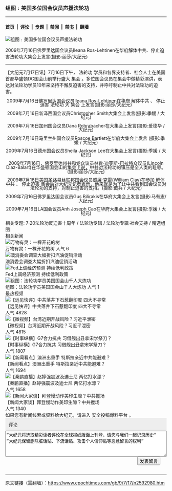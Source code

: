 ### 组图﹕美国多位国会议员声援法轮功

---

#### [首页](../../../..?n2592980) &nbsp;|&nbsp; [评论](../../../../../epoch-comment?n2592980) &nbsp;|&nbsp; [专题](../../../../../epoch-special?n2592980) &nbsp;|&nbsp; [禁闻](../../../../../epoch-news?n2592980) &nbsp;|&nbsp; [禁书](../../../../../books?n2592980) &nbsp;|&nbsp; [翻墙](https://github.com/gfw-breaker/nogfw/blob/master/README.md?n2592980)


<div><img alt="组图﹕美国多位国会议员声援法轮功" class="attachment-djy_600_400 size-djy_600_400 wp-post-image" src="https://i.epochtimes.com/assets/uploads/2009/07/0907170102532038_1-412x599.jpg"/>
<div class="caption">
 <p>
  2009年7月16日佛罗里达国会议员Ileana Ros-Lehtinen在华府解体中共、停止迫害法轮功大集会上发言(摄影:丽莎/大纪元)
 </p>
</div></div><hr/><div class="post_content" id="artbody" itemprop="articleBody">
 <!-- article content begin -->
 <p>
  【大纪元7月17日讯】7月16日下午，
  <ok href="https://www.epochtimes.com/gb/tag/%E6%B3%95%E8%BD%AE%E5%8A%9F.html">
   法轮功
  </ok>
  学员和各界支持者、社会人士在美国首都华盛顿DC国会山前举行盛大
  <ok href="https://www.epochtimes.com/gb/tag/%E9%9B%86%E4%BC%9A.html">
   集会
  </ok>
  。多位国会议员在集会中做精彩演讲，表达对法轮功学员10年来坚持不懈反迫害的支持，并呼吁制止中共对法轮功的迫害。
 </p>
 <p>
  <!--image v 1.5-->
 </p>
 <div style="line-height: 90%; text-align: center;">
  <ok href=" https://i.epochtimes.com/assets/uploads/2009/07/0907170102532038_1.jpg" rel="noreferrer noopener" target="_blank">
   <img alt="" class="size-large wp-image-7319966" src="https://i.epochtimes.com/assets/uploads/2009/07/0907170102532038_1.jpg" title=""/>
  </ok>
  <br/>
  <span class="bn12">
   2009年7月16日佛罗里达国会议员Ileana Ros-Lehtinen在华府
   <ok href="https://www.epochtimes.com/gb/tag/%E8%A7%A3%E4%BD%93%E4%B8%AD%E5%85%B1.html">
    解体中共
   </ok>
   、
   <ok href="https://www.epochtimes.com/gb/tag/%E5%81%9C%E6%AD%A2%E8%BF%AB%E5%AE%B3.html">
    停止迫害
   </ok>
   <ok href="https://www.epochtimes.com/gb/tag/%E6%B3%95%E8%BD%AE%E5%8A%9F.html">
    法轮功
   </ok>
   大
   <ok href="https://www.epochtimes.com/gb/tag/%E9%9B%86%E4%BC%9A.html">
    集会
   </ok>
   上发言(摄影:丽莎/大纪元)
   <p>
    <!--image v 1.5-->
   </p>
   <div style="line-height: 90%; text-align: center;">
    <ok href=" https://i.epochtimes.com/assets/uploads/2009/07/0907161734371892_1-600x400.jpg" rel="noreferrer noopener" target="_blank">
     <img alt="" class="size-large wp-image-7319969" src="https://i.epochtimes.com/assets/uploads/2009/07/0907161734371892_1-600x400.jpg" title=""/>
    </ok>
    <br/>
    <span class="bn12">
     2009年7月16日新泽西国会议员Christopher Smith大集会上发言(摄影:季媛 / 大纪元)
    </span>
   </div>
   <p>
    <!-- -->
   </p>
   <p>
    <!--image v 1.5-->
   </p>
   <div style="line-height: 90%; text-align: center;">
    <ok href=" https://i.epochtimes.com/assets/uploads/2009/07/0907161640461892_1.jpg" rel="noreferrer noopener" target="_blank">
     <img alt="" class="size-large wp-image-7319977" src="https://i.epochtimes.com/assets/uploads/2009/07/0907161640461892_1.jpg" title=""/>
    </ok>
    <br/>
    <span class="bn12">
     2009年7月16日加州国会议员Dana Rohrabacher在大集会上发言(摄影:爱德华 / 大纪元)
    </span>
   </div>
   <p>
    <!-- -->
   </p>
   <p>
    <!--image v 1.5-->
   </p>
   <div style="line-height: 90%; text-align: center;">
    <ok href=" https://i.epochtimes.com/assets/uploads/2009/07/0907161717371892_1.jpg" rel="noreferrer noopener" target="_blank">
     <img alt="" class="size-large wp-image-7319981" src="https://i.epochtimes.com/assets/uploads/2009/07/0907161717371892_1.jpg" title=""/>
    </ok>
    <br/>
    <span class="bn12">
     2009年7月16日马里兰州国会议员Roscoe Bartlett在华府大集会上发言 (摄影:季媛 / 大纪元)
    </span>
   </div>
   <p>
    <!-- -->
   </p>
   <p>
    <!--image v 1.5-->
   </p>
   <div style="line-height: 90%; text-align: center;">
    <ok href=" https://i.epochtimes.com/assets/uploads/2009/07/0907161659381892_1.jpg" rel="noreferrer noopener" target="_blank">
     <img alt="" class="size-large wp-image-7319984" src="https://i.epochtimes.com/assets/uploads/2009/07/0907161659381892_1.jpg" title=""/>
    </ok>
    <br/>
    <span class="bn12">
     2009年7月16日德州国会议员Sheila Jackson Lee在大集会上发言(摄影:季媛 / 大纪元)
    </span>
   </div>
   <p>
    <!-- -->
   </p>
   <p>
    <!--image v 1.5-->
   </p>
   <div style="line-height: 90%; text-align: center;">
    <ok href=" https://i.epochtimes.com/assets/uploads/2009/07/0907170020212038.jpg" rel="noreferrer noopener" target="_blank">
     <img alt="" class="size-large wp-image-7319849" src="https://i.epochtimes.com/assets/uploads/2009/07/0907170020212038.jpg" title=""/>
    </ok>
    <br/>
    <span class="bn12">
     2009年7月16日，佛罗里达州共和党众议员林肯·迪亚斯-巴拉特众议员(Lincoln Diaz-Balart)在华盛顿国会山的集会上说，中共对法轮功的镇压是全人类的耻辱。 (摄影:丽莎/大纪元)
    </span>
   </div>
   <p>
    <!-- -->
   </p>
   <p>
    <!--image v 1.5-->
   </p>
   <div style="line-height: 90%; text-align: center;">
    <ok href=" https://i.epochtimes.com/assets/uploads/2009/07/0907161650141892_1.jpg" rel="noreferrer noopener" target="_blank">
     <img alt="" class="size-large wp-image-7319987" src="https://i.epochtimes.com/assets/uploads/2009/07/0907161650141892_1.jpg" title=""/>
    </ok>
    <br/>
    <span class="bn12">
     2009年7月16日美国圣路易丝联邦国会议员威廉·克雷(William Clay)在参加
     <ok href="https://www.epochtimes.com/gb/tag/%E8%A7%A3%E4%BD%93%E4%B8%AD%E5%85%B1.html">
      解体中共
     </ok>
     、
     <ok href="https://www.epochtimes.com/gb/tag/%E5%81%9C%E6%AD%A2%E8%BF%AB%E5%AE%B3.html">
      停止迫害
     </ok>
     集会后对大纪元记者表示，他来就是为了让中共看到国会议员对法轮功的支持，对制止迫害的支持。(摄影:戴兵 / 大纪元)
    </span>
   </div>
   <p>
    <!-- -->
   </p>
   <p>
    <!--image v 1.5-->
   </p>
   <div style="line-height: 90%; text-align: center;">
    <ok href=" https://i.epochtimes.com/assets/uploads/2009/07/0907161708161892_1-600x485.jpg" rel="noreferrer noopener" target="_blank">
     <img alt="" class="size-large wp-image-7319991" src="https://i.epochtimes.com/assets/uploads/2009/07/0907161708161892_1-600x485.jpg" title=""/>
    </ok>
    <br/>
    <span class="bn12">
     2009年7月16日佛罗里达国会议员Gus Bilirakis在华府大集会上发言(摄影:马有志/大纪元)
    </span>
   </div>
   <p>
    <!-- -->
   </p>
   <p>
    <!--image v 1.5-->
   </p>
   <div style="line-height: 90%; text-align: center;">
    <ok href=" https://i.epochtimes.com/assets/uploads/2009/07/0907161734481892_1-600x400.jpg" rel="noreferrer noopener" target="_blank">
     <img alt="" class="size-large wp-image-7319994" src="https://i.epochtimes.com/assets/uploads/2009/07/0907161734481892_1-600x400.jpg" title=""/>
    </ok>
    <br/>
    <span class="bn12">
     2009年7月16日LA国会议员Anh Joseph Cao在华府大集会上发言(摄影:季媛 / 大纪元)
    </span>
   </div>
   <p>
    <!-- -->
   </p>
   <p>
   </p>
   <!-- article content end -->
   <div id="below_article_ad">
   </div>
  </span>
 </div>
 <div class="related_focuses">
  <span>
   相关专题:
  </span>
  <ok href="https://www.epochtimes.com/gb/nf5123.htm" rel="tag">
   7‧20法轮功反迫害十周年
  </ok>
  /
  <ok href="https://www.epochtimes.com/gb/nf316.htm" rel="tag">
   法轮功专辑
  </ok>
  /
  <ok href="https://www.epochtimes.com/gb/nf4386.htm" rel="tag">
   法轮功专辑·社会支持
  </ok>
  /
  <ok href="https://www.epochtimes.com/gb/nf2932.htm" rel="tag">
   精选组图
  </ok>
 </div>
 <div class="related_post post_list">
  <div class="block_title">
   相关新闻
  </div>
  <div class="one_post">
   <div class="img">
    <ok href="https://www.epochtimes.com/gb/9/7/14/n2589750.htm">
     <img alt="万物有灵：一棵开花的树" src="/assets/themes/djy/images/djy_post_default_featured_image_320x200.jpg"/>
    </ok>
   </div>
   <div class="title">
    <ok href="https://www.epochtimes.com/gb/9/7/14/n2589750.htm">
     万物有灵：一棵开花的树
    </ok>
    <span class="pageview">
     人气 6
    </span>
   </div>
  </div>
  <div class="one_post">
   <div class="img">
    <ok href="https://www.epochtimes.com/gb/9/7/15/n2590493.htm">
     <img alt="澳消委会调查大幅折扣汽油促销活动" src="/assets/themes/djy/images/djy_post_default_featured_image_320x200.jpg"/>
    </ok>
   </div>
   <div class="title">
    <ok href="https://www.epochtimes.com/gb/9/7/15/n2590493.htm">
     澳消委会调查大幅折扣汽油促销活动
    </ok>
   </div>
  </div>
  <div class="one_post">
   <div class="img">
    <ok href="https://www.epochtimes.com/gb/9/7/17/n2592449.htm">
     <img alt="Fed上调经济预测 持续低利政策" src="/assets/themes/djy/images/djy_post_default_featured_image_320x200.jpg"/>
    </ok>
   </div>
   <div class="title">
    <ok href="https://www.epochtimes.com/gb/9/7/17/n2592449.htm">
     Fed上调经济预测 持续低利政策
    </ok>
   </div>
  </div>
  <div class="one_post">
   <div class="img">
    <ok href="https://www.epochtimes.com/gb/9/7/17/n2592651.htm">
     <img alt="组图：法轮功学员美国国会山千人大炼功" src="https://i.epochtimes.com/assets/uploads/2009/07/0907161631241892_2-320x200.jpg"/>
    </ok>
   </div>
   <div class="title">
    <ok href="https://www.epochtimes.com/gb/9/7/17/n2592651.htm">
     组图：法轮功学员美国国会山千人大炼功
    </ok>
    <span class="pageview">
     人气 1
    </span>
   </div>
  </div>
 </div>
 <div id="dable_block">
 </div>
 <div class="post_list hot_posts hot_posts_1247351">
  <div class="block_title">
   最热视频
  </div>
  <div class="one_post top seq0">
   <div class="img">
    <ok href="https://www.epochtimes.com/gb/21/5/3/n12922367.htm">
     <img alt="【远见快评】中共落井下石惹翻印度 四大不寻常" src="https://i.epochtimes.com/assets/uploads/2021/05/id12922379-1328ecc826b893b2599a5193128168d6-320x200.jpg"/>
    </ok>
   </div>
   <div class="title">
    <ok href="https://www.epochtimes.com/gb/21/5/3/n12922367.htm">
     【远见快评】中共落井下石惹翻印度 四大不寻常
    </ok>
    <div class="pageview">
     人气 4828
    </div>
   </div>
  </div>
  <div class="one_post seq1">
   <div class="img">
    <ok href="https://www.epochtimes.com/gb/21/5/3/n12921760.htm">
     <img alt="【微视频】台湾近期开战风险？习近平泄密" src="https://i.epochtimes.com/assets/uploads/2020/02/27180de2cc3d902aa261bc6a1e2ec007-320x200.jpg"/>
    </ok>
   </div>
   <div class="title">
    <ok href="https://www.epochtimes.com/gb/21/5/3/n12921760.htm">
     【微视频】台湾近期开战风险？习近平泄密
    </ok>
    <div class="pageview">
     人气 4815
    </div>
   </div>
  </div>
  <div class="one_post seq2">
   <div class="img">
    <ok href="https://www.epochtimes.com/gb/21/5/3/n12922386.htm">
     <img alt="【时事纵横】G7合力抗共 习借舰出丑拿宋学祭刀？" src="https://i.epochtimes.com/assets/uploads/2021/05/id12922548-eff94b9b851ce19de99cf31ccd7a2b7f-320x200.jpg"/>
    </ok>
   </div>
   <div class="title">
    <ok href="https://www.epochtimes.com/gb/21/5/3/n12922386.htm">
     【时事纵横】G7合力抗共 习借舰出丑拿宋学祭刀？
    </ok>
    <div class="pageview">
     人气 1807
    </div>
   </div>
  </div>
  <div class="one_post seq3">
   <div class="img">
    <ok href="https://www.epochtimes.com/gb/21/5/3/n12922334.htm">
     <img alt="【新闻看点】澳洲出重手 特斯拉亲近中共能避难？" src="https://i.epochtimes.com/assets/uploads/2021/05/id12922620-0504-DJY-320x200.jpg"/>
    </ok>
   </div>
   <div class="title">
    <ok href="https://www.epochtimes.com/gb/21/5/3/n12922334.htm">
     【新闻看点】澳洲出重手 特斯拉亲近中共能避难？
    </ok>
    <div class="pageview">
     人气 1694
    </div>
   </div>
  </div>
  <div class="one_post seq4">
   <div class="img">
    <ok href="https://www.epochtimes.com/gb/21/5/3/n12922404.htm">
     <img alt="【秦鹏直播】赵婷强震波及迪士尼 两亿打水漂？" src="https://i.epochtimes.com/assets/uploads/2021/05/id12922428-1200-800-320x200.jpg"/>
    </ok>
   </div>
   <div class="title">
    <ok href="https://www.epochtimes.com/gb/21/5/3/n12922404.htm">
     【秦鹏直播】赵婷强震波及迪士尼 两亿打水漂？
    </ok>
    <div class="pageview">
     人气 1658
    </div>
   </div>
  </div>
  <div class="one_post seq5">
   <div class="img">
    <ok href="https://www.epochtimes.com/gb/21/5/3/n12921502.htm">
     <img alt="【新闻大家谈】拜登慢动作美印生隙？中共搅场" src="https://i.epochtimes.com/assets/uploads/2021/05/id12921538-99948bafc1cc7f942101f491086e3d5d-320x200.jpg"/>
    </ok>
   </div>
   <div class="title">
    <ok href="https://www.epochtimes.com/gb/21/5/3/n12921502.htm">
     【新闻大家谈】拜登慢动作美印生隙？中共搅场
    </ok>
    <div class="pageview">
     人气 1340
    </div>
   </div>
  </div>
 </div>
 <div class="comment_block" id="comment_block">
  <div class="tougao">
   如果您有新闻线索或资料给大纪元，请进入
   <ok href="https://tougao.epochtimes.com/tougao_gb.php">
    安全投稿爆料平台
   </ok>
   。
  </div>
  <div class="mtop10 commentbar large-12 medium-12 small-12 column" id="comments" style="background:#eee;padding:10px;">
   评论
  </div>
  <div class="large-12 medium-12 small-12 column" id="commentpost" style="display:block;margin-bottom:30px;">
   <form action="#" id="commentForm" method="post">
    <textarea id="commentContent" name="commentContent" onfocus="this.value=''; this.onfocus=null;" rows="5" style="width:100%;" title="评论">
“大纪元将选取精彩读者评论在全球报纸版面上刊登，请您与我们一起记录历史”
“大纪元保留删除脏话贴、下流话贴、攻击个人信仰贴等恶意留言的权利”
		</textarea>
    <input name="submit" style="float:right;margin-right:20px;font-size:1em;" type="submit" value="发表留言">
     <input name="t" type="hidden" value="uc">
      <input name="aid" type="hidden" value="2592980"/>
     </input>
    </input>
   </form>
  </div>
  <section class="large-12 medium-12 small-12 columns" id="comments">
   <div id="comment_box">
    <div name="comments">
    </div>
   </div>
  </section>
  <!-- #comments -->
 </div>
</div>


---

原文链接（需翻墙）：https://www.epochtimes.com/gb/9/7/17/n2592980.htm